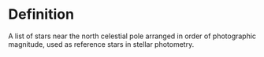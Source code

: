 # Definition

A list of stars near the north celestial pole arranged in order of
photographic magnitude, used as reference stars in stellar photometry.
